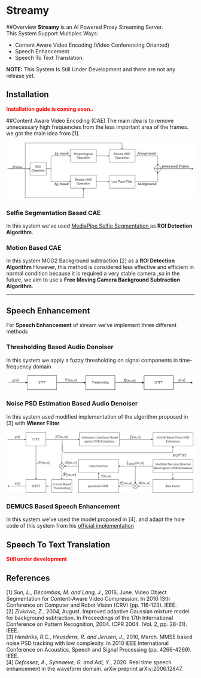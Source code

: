 # Streamy
##Overview
**Streamy** is an AI Powered Proxy Streaming Server.<br>
This System Support Multiples Ways:
* Content Aware Video Encoding (Video Conferencing Oriented)
* Speech Enhancement
* Speech To Text Translation.<br>

**NOTE:** This System Is Still Under Development and there are not any release yet.

## Installation
**<font color="red">Installation guide is coming soon..</font>**

##Content Aware Video Encoding (CAE)
The main idea is to remove unnecessary high frequencies from the less important area of 
the frames. we got the main idea from [1].

![alt](./assets/VPS.png)
### Selfie Segmentation Based CAE
In this system we've used [MediaPipe Selfie Segmentation ](https://google.github.io/mediapipe/solutions/selfie_segmentation.html) as **ROI Detection Algorithm**.

### Motion Based CAE
In this system MOG2 Background subtraction [2] as a **ROI Detection Algorithm** However, 
this method is considered less effective and efficient in 
normal condition because it is required a very stable camera
,so in the future, we aim to use a **Free Moving Camera Background Subtraction Algorithm**.
<hr>

## Speech Enhancement
For **Speech Enhancement** of stream we've implement three different methods



### Thresholding Based Audio Denoiser
In this system we apply a fuzzy thresholding on signal components in time-frequency domain 

![alt](./assets/Threshold-APS.png)

### Noise PSD Estimation Based Audio Denoiser
In this system used modified implementation of the algorithm proposed in [3] with **Wiener Filter**

![alt](./assets/PSD-APS.png)

### DEMUCS Based Speech Enhancement
In this system we've used the model proposed in [4]. and adapt the hole code of this
system from his [official implementation](https://github.com/facebookresearch/denoiser)

## Speech To Text Translation
**<font color="red">Still under development</font>**



## References
[1] _Sun, L., Décombas, M. and Lang, J._, 2016, June. Video Object Segmentation for Content-Aware Video Compression. In 2016 13th Conference on Computer and Robot Vision (CRV) (pp. 116-123). IEEE.<br>
[2] _Zivkovic, Z._, 2004, August. Improved adaptive Gaussian mixture model for background subtraction. In Proceedings of the 17th International Conference on Pattern Recognition, 2004. ICPR 2004. (Vol. 2, pp. 28-31). IEEE.<br>
[3] _Hendriks, R.C., Heusdens, R. and Jensen, J._, 2010, March. MMSE based noise PSD tracking with low complexity. In 2010 IEEE International Conference on Acoustics, Speech and Signal Processing (pp. 4266-4269). IEEE.<br>
[4] _Defossez, A., Synnaeve, G. and Adi, Y._, 2020. Real time speech enhancement in the waveform domain. arXiv preprint arXiv:2006.12847.